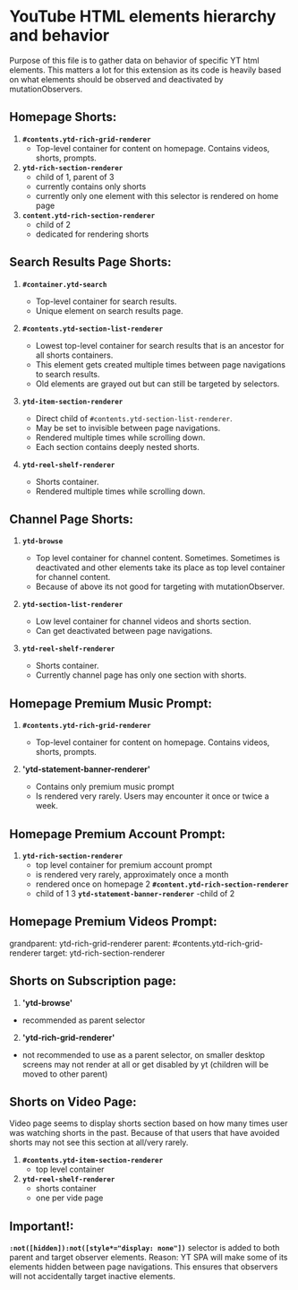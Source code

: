 
# YouTube HTML elements hierarchy and behavior
Purpose of this file is to gather data on behavior of specific YT html elements.
This matters a lot for this extension as its code is heavily based on what elements should be observed and deactivated by mutationObservers. 

## Homepage Shorts:
1. **`#contents.ytd-rich-grid-renderer`**
   - Top-level container for content on homepage. Contains videos, shorts, prompts.
2. **`ytd-rich-section-renderer`**
   - child of 1, parent of 3
   - currently contains only shorts
   - currently only one element with this selector is rendered on home page
3. **`content.ytd-rich-section-renderer`**
   - child of 2
   - dedicated for rendering shorts


## Search Results Page Shorts:

1. **`#container.ytd-search`**
   - Top-level container for search results. 
   - Unique element on search results page.

2. **`#contents.ytd-section-list-renderer`**
   - Lowest top-level container for search results that is an ancestor for all shorts containers.
   - This element gets created multiple times between page navigations to search results.
   - Old elements are grayed out but can still be targeted by selectors.

3. **`ytd-item-section-renderer`**
   - Direct child of `#contents.ytd-section-list-renderer`. 
   - May be set to invisible between page navigations.
   - Rendered multiple times while scrolling down.
   - Each section contains deeply nested shorts.

4. **`ytd-reel-shelf-renderer`**
   - Shorts container.
   - Rendered multiple times while scrolling down.

## Channel Page Shorts:

1. **`ytd-browse`**
   - Top level container for channel content. Sometimes. Sometimes is deactivated and other elements take its place as top level container for channel content. 
   - Because of above its not good for targeting with mutationObserver.

2. **`ytd-section-list-renderer`**
   - Low level container for channel videos and shorts section. 
   - Can get deactivated between page navigations.

3. **`ytd-reel-shelf-renderer`**
   - Shorts container.
   - Currently channel page has only one section with shorts.


## Homepage Premium Music Prompt:

1. **`#contents.ytd-rich-grid-renderer`**
   - Top-level container for content on homepage. Contains videos, shorts, prompts.

2. **'ytd-statement-banner-renderer'**
   - Contains only premium music prompt
   - Is rendered very rarely. Users may encounter it once or twice a week.


## Homepage Premium Account Prompt:

1. **`ytd-rich-section-renderer`**
   - top level container for premium account prompt
   - is rendered very rarely, approximately once a month 
   - rendered once on homepage
2 **`#content.ytd-rich-section-renderer`**
   - child of 1
3 **`ytd-statement-banner-renderer`**
   -child of 2


## Homepage Premium Videos Prompt:
   grandparent:
   ytd-rich-grid-renderer
   parent:
   #contents.ytd-rich-grid-renderer
   target:
   ytd-rich-section-renderer


## Shorts on Subscription page:

   1. **'ytd-browse'**
   - recommended as parent selector

   2. **'ytd-rich-grid-renderer'**
   - not recommended to use as a parent selector, on smaller desktop screens may not render at all or get disabled by yt (children will be moved to other parent)


## Shorts on Video Page:
Video page seems to display shorts section based on how many times user was watching shorts in the past. Because of that users that have avoided shorts may not see this section at all/very rarely. 

1. **`#contents.ytd-item-section-renderer`**
   - top level container
2. **`ytd-reel-shelf-renderer`**
   - shorts container
   - one per vide page

## Important!:

**`:not([hidden]):not([style*="display: none"])`** selector is added to both parent and target observer elements. Reason: YT SPA will make some of its elements hidden between page navigations. This ensures that observers will not accidentally target inactive elements.
